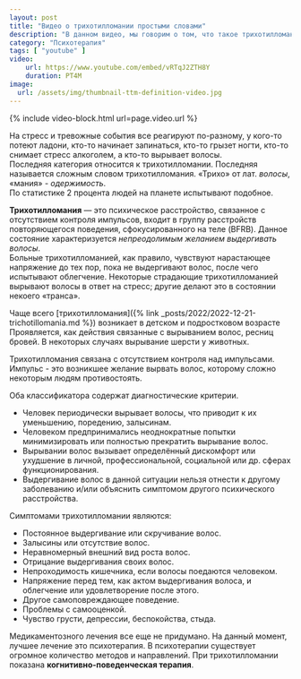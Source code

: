 ```yaml
---
layout: post
title: "Видео о трихотилломании простыми словами"
description: "В данном видео, мы говорим о том, что такое трихотилломании, как она проявляется и каковы её диагностические критерии."
category: "Психотерапия"
tags: [ "youtube" ]
video:
    url: https://www.youtube.com/embed/vRTqJ2ZTH8Y
    duration: PT4M
image:
  url: /assets/img/thumbnail-ttm-definition-video.jpg
---
```


{% include video-block.html
url=page.video.url
%}

На стресс и тревожные события все реагируют по-разному, у кого-то потеют
ладони, кто-то начинает запинаться, кто-то грызет ногти, кто-то снимает стресс алкоголем, а кто-то вырывает волосы.  
Последняя категория относится к трихотилломании. Последняя называется сложным словом трихотилломания.
«Трихо» от лат. *волосы*, «мания» - *одержимость*.  
По статистике 2 процента людей на планете испытывают подобное.

**Трихотилломания** — это психическое расстройство, связанное с отсутствием контроля импульсов, 
входит в группу расстройств повторяющегося поведения, сфокусированного на теле (BFRB). 
Данное состояние характеризуется *непреодолимым желанием выдергивать волосы*.   
Больные трихотилломанией, как правило, чувствуют нарастающее напряжение до тех пор, пока не выдергивают волос, после 
чего испытывают облегчение. Некоторые страдающие трихотилломанией вырывают волосы в ответ на стресс; 
другие делают это в состоянии некоего «транса».

Чаще всего [трихотилломания]({% link _posts/2022/2022-12-21-trichotillomania.md %}) возникает в детском и подростковом возрасте
Проявляется, как действия связанные с вырыванием волос, ресниц бровей. В некоторых случаях вырывание шерсти у животных.

Трихотилломания связана с отсутствием контроля над импульсами. Импульс - это возникшее желание вырвать волос,
которому сложно некоторым людям противостоять.

Оба классификатора содержат диагностические критерии.
- Человек периодически вырывает волосы, что приводит к их уменьшению, поредению, залысинам.
- Человеком предпринимались неоднократные попытки минимизировать или полностью прекратить вырывание волос.
- Вырывании волос вызывает определённый дискомфорт или ухудшение в личной, профессиональной, социальной или др. сферах функционирования.
- Выдергивание волос в данной ситуации нельзя отнести к другому заболеванию и/или объяснить симптомом другого психического расстройства.  

Симптомами трихотилломании являются:  
- Постоянное выдергивание или скручивание волос.
- Залысины или отсутствие волос.
- Неравномерный внешний вид роста волос.
- Отрицание выдергивания своих волос.
- Непроходимость кишечника, если волосы поедаются человеком.
- Напряжение перед тем, как актом выдергивания волоса, и облегчение или удовлетворение после этого.
- Другое самоповреждающее поведение.
- Проблемы с самооценкой.
- Чувство грусти, депрессии, беспокойства, стыда.

Медикаментозного лечения все еще не придумано. На данный момент, лучшее лечение это психотерапия. 
В психотерапии существует огромное количество методов и направлений. 
При трихотилломании показана **когнитивно-поведенческая терапия**.
